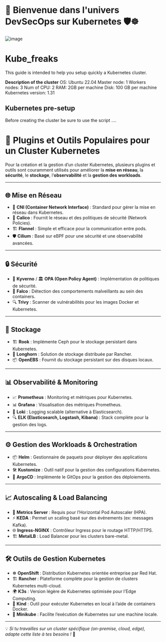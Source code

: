 # 🚀 Bienvenue dans l'univers **DevSecOps sur Kubernetes** 🛡️☸️


![image](https://github.com/user-attachments/assets/5e478b0a-d82f-42c6-acc9-7c6ebc54adb0)





# Kube_freaks
This guide is intended to help you setup quickly a Kubernetes cluster.

**Description of the cluster**
OS: Ubuntu 22.04
Master node: 1
Workers nodes: 3
Num of CPU: 2
RAM: 2GB per machine
Disk: 100 GB per machine
Kubernetes version: 1.31

## Kubernetes pre-setup
Before creating the cluster be sure to use the script ....

# 🚀 Plugins et Outils Populaires pour un Cluster Kubernetes  

Pour la création et la gestion d’un cluster Kubernetes, plusieurs plugins et outils sont couramment utilisés pour améliorer la **mise en réseau**, la **sécurité**, le **stockage**, l’**observabilité** et la **gestion des workloads**.  

---

## 🌐 Mise en Réseau  
- 🔗 **CNI (Container Network Interface)** : Standard pour gérer la mise en réseau dans Kubernetes.  
- 🐆 **Calico** : Fournit le réseau et des politiques de sécurité (Network Policies).  
- 🏗️ **Flannel** : Simple et efficace pour la communication entre pods.  
- 🛡️ **Cilium** : Basé sur eBPF pour une sécurité et une observabilité avancées.  

---

## 🔒 Sécurité  
- 📜 **Kyverno** / 🏛️ **OPA (Open Policy Agent)** : Implémentation de politiques de sécurité.  
- 👀 **Falco** : Détection des comportements malveillants au sein des containers.  
- 🔍 **Trivy** : Scanner de vulnérabilités pour les images Docker et Kubernetes.  

---

## 💾 Stockage  
- 🏗️ **Rook** : Implémente Ceph pour le stockage persistant dans Kubernetes.  
- 🐴 **Longhorn** : Solution de stockage distribuée par Rancher.  
- 📦 **OpenEBS** : Fournit du stockage persistant sur des disques locaux.  

---

## 📊 Observabilité & Monitoring  
- 📈 **Prometheus** : Monitoring et métriques pour Kubernetes.  
- 📊 **Grafana** : Visualisation des métriques Prometheus.  
- 📝 **Loki** : Logging scalable (alternative à Elasticsearch).  
- 🔍 **ELK (Elasticsearch, Logstash, Kibana)** : Stack complète pour la gestion des logs.  

---

## ⚙️ Gestion des Workloads & Orchestration  
- 📦 **Helm** : Gestionnaire de paquets pour déployer des applications Kubernetes.  
- 🛠️ **Kustomize** : Outil natif pour la gestion des configurations Kubernetes.  
- 🚀 **ArgoCD** : Implémente le GitOps pour la gestion des déploiements.  

---

## 📈 Autoscaling & Load Balancing  
- 📏 **Metrics Server** : Requis pour l’Horizontal Pod Autoscaler (HPA).  
- ⚡ **KEDA** : Permet un scaling basé sur des événements (ex: messages Kafka).  
- 🌐 **Ingress-NGINX** : Contrôleur Ingress pour le routage HTTP/HTTPS.  
- 🏗️ **MetalLB** : Load Balancer pour les clusters bare-metal.  

---

## 🛠️ Outils de Gestion Kubernetes  
- ☸️ **OpenShift** : Distribution Kubernetes orientée entreprise par Red Hat.  
- 🏗️ **Rancher** : Plateforme complète pour la gestion de clusters Kubernetes multi-cloud.  
- 🌍 **K3s** : Version légère de Kubernetes optimisée pour l’Edge Computing.  
- 🔄 **Kind** : Outil pour exécuter Kubernetes en local à l’aide de containers Docker.  
- 🚀 **Minikube** : Facilite l’exécution de Kubernetes sur une machine locale.  

---

💡 *Si tu travailles sur un cluster spécifique (on-premise, cloud, edge), adapte cette liste à tes besoins !* 🚀  
